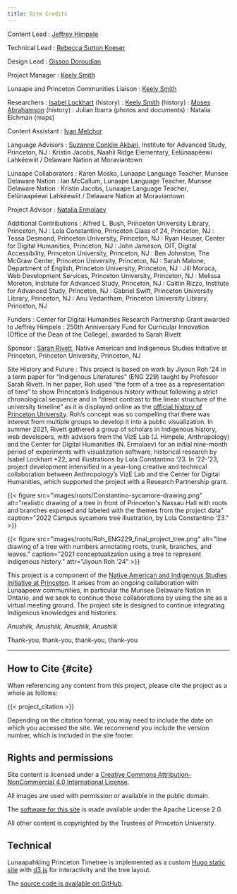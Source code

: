 ```yaml
---
title: Site Credits
---
```


Content Lead
: [Jeffrey Himpele](https://anthropology.princeton.edu/people/jeffrey-himpele)

Technical Lead
: [Rebecca Sutton Koeser](https://cdh.princeton.edu/people/rebecca-sutton-koeser/)

Design Lead
: [Gissoo Doroudian](https://cdh.princeton.edu/people/gissoo-doroudian/)

Project Manager
: [Keely Smith](https://history.princeton.edu/people/keely-smith)

Lunaape and Princeton Communities Liaison
: [Keely Smith](https://history.princeton.edu/people/keely-smith)

Researchers
: [Isabel Lockhart](https://indigenous.princeton.edu/people/isabel-lockhart) (history)
: [Keely Smith](https://history.princeton.edu/people/keely-smith) (history)
: [Moses Abrahamson](https://jrc.princeton.edu/people/abrahamson) (history)
: Julian Ibarra (photos and documents)
: Natalia Eichman (maps)

Content Assistant
: [Ivan Melchor](https://anthropology.princeton.edu/people/ivan-melchor)

Language Advisors
: [Suzanne Conklin Akbari](https://suzanneakbari.com/), Institute for Advanced Study, Princeton, NJ
: Kristin Jacobs, Naahii Ridge Elementary, Eelünaapéewi Lahkéewiit / Delaware Nation at Moraviantown

Lunaape Collaborators
: Karen Mosko, Lunaape Language Teacher, Munsee Delaware Nation
: Ian McCallum, Lunaape Language Teacher, Munsee Delaware Nation
: Kristin Jacobs, Lunaape Language Teacher, Eelünaapéewi Lahkéewiit / Delaware Nation at Moraviantown

Project Advisor
: [Natalia Ermolaev](https://cdh.princeton.edu/people/natasha-ermolaev/)

Additional Contributions
: Alfred L. Bush, Princeton University Library, Princeton, NJ
: Lola Constantino, Princeton Class of 24, Princeton, NJ
: Tessa Desmond, Princeton University, Princeton, NJ
: Ryan Heuser, Center for Digital Humanities, Princeton, NJ
: John Jameson, OIT, Digital Accessibility, Princeton University, Princeton, NJ
: Ben Johnston, The McGraw Center, Princeton University, Princeton, NJ
: Sarah Malone, Department of English, Princeton University, Princeton, NJ
: Jill Moraca, Web Development Services, Princeton University, Princeton, NJ
: Melissa Moreton, Institute for Advanced Study, Princeton, NJ
: Caitlin Rizzo, Institute for Advanced Study, Princeton, NJ
: Gabriel Swift, Princeton University Library, Princeton, NJ
: Anu Vedantham, Princeton University Library, Princeton, NJ

Funders
: Center for Digital Humanities Research Partnership Grant awarded to Jeffrey Himpele
: 250th Anniversary Fund for Curricular Innovation (Office of the Dean of the College), awarded to Sarah Rivett

Sponsor
: [Sarah Rivett](https://english.princeton.edu/people/sarah-rivett), Native American and Indigenous Studies Initiative at Princeton, Princeton University, Princeton, NJ

Site History and Future : This project is based on  work by Jiyoun Roh ’24 in a term paper for “Indigenous Literatures” (ENG 229) taught by Professor Sarah Rivett. In her paper, Roh used “the form of a tree as a representation of time” to show Princeton’s Indigenous history without following a strict chronological sequence and in “direct contrast to the linear structure of the university timeline” as it is displayed online as the [official history of Princeton University](http://princeton.edu/meet-princeton/history). Roh’s concept was so compelling that there was interest from multiple groups to develop it into a public visualization. In summer 2021, Rivett gathered a group of scholars in Indigenous history, web developers, with advisors from the VizE Lab (J. Himpele, Anthropology) and the Center for Digital Humanities (N. Ermolaev) for an initial nine-month period of experiments with visualization software, historical research by Isabel Lockhart \*22, and illustrations by Lola Constantino ‘23. In ‘22-’23, project development intensified in a year-long creative and technical collaboration between Anthropology’s VizE Lab and the Center for Digital Humanities, which supported the project with a Research Partnership grant.

{{< figure src="images/roots/Constantino-sycamore-drawing.png" alt="realistic drawing of a tree in front of Princeton's Nassau Hall with roots and branches exposed and labeled with the themes from the project data" caption="2022 Campus sycamore tree illustration, by Lola Constantino ‘23." >}}

{{< figure src="images/roots/Roh_ENG229_final_project_tree.png" alt="line drawing of a tree with numbers annotating roots, trunk, branches, and leaves." caption="2021 conceptualization using a tree to represent indigenous history." attr="Jiyoun Roh ‘24" >}}

This project is a component of the [Native American and Indigenous Studies Initiative at Princeton](http://indigenous.princeton.edu/). It arises from an ongoing collaboration with Lunaapeew communities, in particular the Munsee Delaware Nation in Ontario, and we seek to continue these collaborations by using the site as a virtual meeting ground. The project site is designed to continue integrating Indigenous knowledges and histories.

*Anushiik, Anushiik, Anushiik, Anushiik*

Thank-you, thank-you, thank-you, thank-you

* * *

 
## How to Cite {#cite}

When referencing any content from this project, please cite the project as a whole as follows:

{{< project_citation >}}

Depending on the citation format, you may need to include the date on which you accessed the site. We recommend you include the version number, which is included in the site footer.

## Rights and permissions

Site content is licensed under a [Creative Commons Attribution-NonCommercial 4.0 International License](http://creativecommons.org/licenses/by-nc/4.0/).

All images are used with permission or available in the public domain.

The [software for this site](https://github.com/Princeton-CDH/lenape-timetree) is made available under the Apache License 2.0.

All other content is copyrighted by the Trustees of Princeton University.

## Technical

Lunaapahkiing Princeton Timetree is implemented as a custom [Hugo static site](https://gohugo.io/) with [d3.js](https://d3js.org/) for interactivity and the tree layout.

The [source code is available on GitHub](https://github.com/Princeton-CDH/lenape-timetree).
